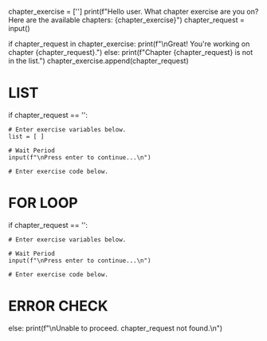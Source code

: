 chapter_exercise = ['']
print(f"Hello user. What chapter exercise are you on? Here are the available chapters: {chapter_exercise}")
chapter_request = input()

if chapter_request in chapter_exercise:
    print(f"\nGreat! You're working on chapter {chapter_request}.")
else:
    print(f"Chapter {chapter_request} is not in the list.")
    chapter_exercise.append(chapter_request)

# LIST

if chapter_request == '':
    
    # Enter exercise variables below.
    list = [ ]

    # Wait Period
    input(f"\nPress enter to continue...\n")

    # Enter exercise code below.

# FOR LOOP
if chapter_request == '':

    # Enter exercise variables below.

    # Wait Period
    input(f"\nPress enter to continue...\n")

    # Enter exercise code below.
   

# ERROR CHECK
else:
    print(f"\nUnable to proceed. chapter_request not found.\n")